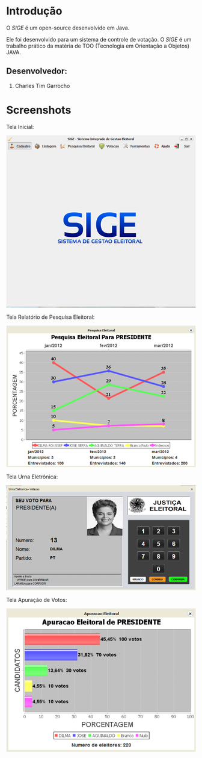 # Introdução
O _SIGE_ é um open-source desenvolvido em Java.

Ele foi desenvolvido para um sistema de controle de votação. O _SIGE_ é um trabalho prático da matéria de TOO (Tecnologia em Orientação a Objetos) JAVA.


## Desenvolvedor: 
1. Charles Tim Garrocho


# Screenshots
Tela Inicial:

![alt text](https://github.com/CharlesGarrocho/SIGE/blob/master/samples/inicial.png "Tela Inicial")

Tela Relatório de Pesquisa Eleitoral:

![alt text](https://github.com/CharlesGarrocho/SIGE/blob/master/samples/relatorio_pesquisa.png "Tela Relatório de Pesquisa Eleitoral")

Tela Urna Eletrônica:

![alt text](https://github.com/CharlesGarrocho/SIGE/blob/master/samples/urna.png "Tela Urna Eletrônica")

Tela Apuração de Votos:

![alt text](https://github.com/CharlesGarrocho/SIGE/blob/master/samples/apuracao.png "Tela Apuração de Votos")
